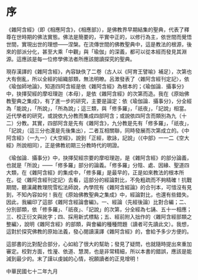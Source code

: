 # 序

《雜阿含經》（即《相應阿含》，《相應部》），是佛教界早期結集的聖典，代表了釋尊在世時期的佛法實態。佛法是簡要的，平實中正的，以修行為主，依世間而覺悟世間，實現出世的理想——涅槃。在流傳世間的佛教聖典中，這是教法的根源，後來的部派分化，甚至大乘「中觀」與「瑜伽」的深義，都可以從本經而發見其淵源。這應該是每一位修學佛法者所應該閱讀探究的聖典。

現存漢譯的《雜阿含經》，內容缺佚了二卷（古人以《阿育王譬喻》補足），次第也大有倒亂，所以全經的組織部類，無法明瞭。呂澂發表了〈雜阿含經刊定記〉，依《瑜伽師地論》，知道四阿含經是依《雜阿含經》為根本的；《瑜伽論．攝事分》中，抉擇契經的摩呾理迦（本母），是依《雜阿含經》的次第而造。我在《原始佛教聖典之集成》，有了進一步的研究，主要是論定：依《瑜伽論．攝事分》，分全經為「能說」，「所說」，「所為說」；這三類，與「修多羅」，「祇夜」，「記說」相當。近代學者的研究，或說依九分教而集成四部阿含；或說依四阿含而類別為九（十二）分教。其實，四部阿含是先有《雜阿含》，九分教是先有「修多羅」，「祇夜」，「記說」（這三分也還是先後集出），二者互相關聯，同時發展而次第成立的。《中阿含經》（一九一）《大空經》，說到「正經，歌詠，記說」（《中部》一一二《空大經》所說相同），正是佛教初期三分教時代的明證。

《瑜伽論．攝事分》中，抉擇契經宗要的摩呾理迦，是《雜阿含經》的部分論義，也就是「所說」——「修多羅」部分的論義。「修多羅」分陰、處、因緣、聖道四大類，在《雜阿含經》的集成中，「修多羅」是最早的，正是如來教法的根本所在。從〈雜阿含經刊定記〉去看，這部分的經論對比，不免粗疏而不夠精確！抗戰期間，聽漢藏教理院雪松法師說，內學院有《雜阿含經論》的合刊本，可惜沒有見到，不知內容如何！我在《原始佛教聖典之集成》中，經論對比，也還有些錯失。因此，我編印了這部《雜阿含經論會編》。一、經論（先經後論）比對合編；二、分別部類，依「修多羅」、「祇夜」、「記說」的次第，分全經為七誦、五十一相應；三、校正衍文與訛字；四、採用新式標點；五、經前附入拙作的〈雜阿含經部類之整編〉，說明《雜阿含經》的部類，與會編的種種問題（讀者可先讀此文）。我想，這對於探究佛教的原始法義，發心閱讀漢譯《雜阿含經》的，會給予多少方便的。

這部書的比對配合部分，心如給了很大的幫助；發見了疑問，也就隨時提出來重加審定。校對方面，性瀅、依道、慧潤，也是非常精細，所以本書的錯誤，應該是能減到最少的。末了謹以虔誠的心情，祝願讀者的正見增明！　

中華民國七十二年九月
